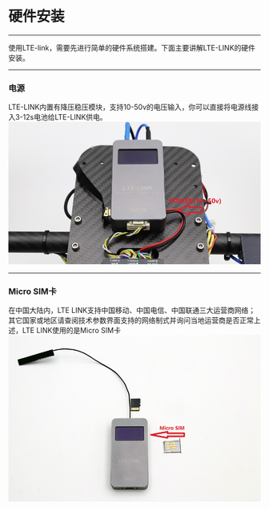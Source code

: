 # 硬件安装

---

使用LTE-link，需要先进行简单的硬件系统搭建。下面主要讲解LTE-LINK的硬件安装。

---

### 电源

LTE-LINK内置有降压稳压模块，支持10-50v的电压输入，你可以直接将电源线接入3-12s电池给LTE-LINK供电。![](/assets/lte_link_power.jpg)

---

### Micro SIM卡

在中国大陆内，LTE LINK支持中国移动、中国电信、中国联通三大运营商网络；其它国家或地区请查阅技术参数界面支持的网络制式并询问当地运营商是否正常上述，LTE LINK使用的是Micro SIM卡![](/assets/micro_sim.jpg)

